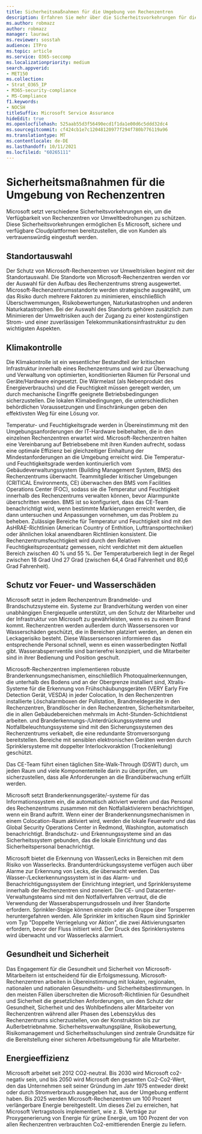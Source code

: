 ```yaml
---
title: Sicherheitsmaßnahmen für die Umgebung von Rechenzentren
description: Erfahren Sie mehr über die Sicherheitsvorkehrungen für die Umgebung von Microsoft-Rechenzentren.
ms.author: robmazz
author: robmazz
manager: laurawi
ms.reviewer: sosstah
audience: ITPro
ms.topic: article
ms.service: O365-seccomp
ms.localizationpriority: medium
search.appverid:
- MET150
ms.collection:
- Strat_O365_IP
- M365-security-compliance
- MS-Compliance
f1.keywords:
- NOCSH
titleSuffix: Microsoft Service Assurance
hideEdit: true
ms.openlocfilehash: 525aab55d3f56490ecd1f1da1e00d6c5ddd32dc4
ms.sourcegitcommit: cf424cb1e7c12048120977f294f780b776119a96
ms.translationtype: MT
ms.contentlocale: de-DE
ms.lasthandoff: 10/11/2021
ms.locfileid: "60265111"
---
```

# <a name="datacenter-environmental-safeguards"></a>Sicherheitsmaßnahmen für die Umgebung von Rechenzentren

Microsoft setzt verschiedene Sicherheitsvorkehrungen ein, um die Verfügbarkeit von Rechenzentren vor Umweltbedrohungen zu schützen. Diese Sicherheitsvorkehrungen ermöglichen Es Microsoft, sichere und verfügbare Cloudplattformen bereitzustellen, die von Kunden als vertrauenswürdig eingestuft werden.

## <a name="site-selection"></a>Standortauswahl

Der Schutz von Microsoft-Rechenzentren vor Umweltrisiken beginnt mit der Standortauswahl. Die Standorte von Microsoft-Rechenzentren werden vor der Auswahl für den Aufbau des Rechenzentrums streng ausgewertet. Microsoft-Rechenzentrumsstandorte werden strategische ausgewählt, um das Risiko durch mehrere Faktoren zu minimieren, einschließlich Überschwemmungen, Risikobewertungen, Naturkatastrophen und anderen Naturkatastrophen. Bei der Auswahl des Standorts gehören zusätzlich zum Minimieren der Umweltrisiken auch der Zugang zu einer kostengünstigen Strom- und einer zuverlässigen Telekommunikationsinfrastruktur zu den wichtigsten Aspekten.

## <a name="climate-control"></a>Klimakontrolle

Die Klimakontrolle ist ein wesentlicher Bestandteil der kritischen Infrastruktur innerhalb eines Rechenzentrums und wird zur Überwachung und Verwaltung von optimierten, konditionierten Räumen für Personal und Geräte/Hardware eingesetzt. Die Wärmelast (als Nebenprodukt des Energieverbrauchs) und die Feuchtigkeit müssen geregelt werden, um durch mechanische Eingriffe geeignete Betriebsbedingungen sicherzustellen. Die lokalen Klimabedingungen, die unterschiedlichen behördlichen Voraussetzungen und Einschränkungen geben den effektivsten Weg für eine Lösung vor.

Temperatur- und Feuchtigkeitsgrade werden in Übereinstimmung mit den Umgebungsanforderungen der IT-Hardware beibehalten, die in den einzelnen Rechenzentren erwartet wird. Microsoft-Rechenzentren halten eine Vereinbarung auf Betriebsebene mit ihren Kunden aufrecht, sodass eine optimale Effizienz bei gleichzeitiger Einhaltung der Mindestanforderungen an die Umgebung erreicht wird. Die Temperatur- und Feuchtigkeitsgrade werden kontinuierlich vom Gebäudeverwaltungssystem (Building Management System, BMS) des Rechenzentrums überwacht. Teammitglieder kritischer Umgebungen (CRITICAL Environments, CE) überwachen den BMS vom Facilities Operations Center (FOC), sodass sie die Temperatur und Feuchtigkeit innerhalb des Rechenzentrums verwalten können, bevor Alarmpunkte überschritten werden. BMS ist so konfiguriert, dass das CE-Team benachrichtigt wird, wenn bestimmte Markierungen erreicht werden, die dann untersuchen und Anpassungen vornehmen, um das Problem zu beheben. Zulässige Bereiche für Temperatur und Feuchtigkeit sind mit den AsHRAE-Richtlinien (American Country of Enthition, Lufttransporttechniker) oder ähnlichen lokal anwendbaren Richtlinien konsistent. Die Rechenzentrumsfeuchtigkeit wird durch den Relativen Feuchtigkeitsprozentsatz gemessen, nicht verdichtet mit dem aktuellen Bereich zwischen 40 % und 55 %. Der Temperaturbereich liegt in der Regel zwischen 18 Grad Und 27 Grad (zwischen 64,4 Grad Fahrenheit und 80,6 Grad Fahrenheit).

## <a name="fire-and-water-damage-protection"></a>Schutz vor Feuer- und Wasserschäden

Microsoft setzt in jedem Rechenzentrum Brandmelde- und Brandschutzsysteme ein. Systeme zur Brandverhütung werden von einer unabhängigen Energiequelle unterstützt, um den Schutz der Mitarbeiter und der Infrastruktur von Microsoft zu gewährleisten, wenn es zu einem Brand kommt. Rechenzentren werden außerdem durch Wassersensoren vor Wasserschäden geschützt, die in Bereichen platziert werden, an denen ein Leckagerisiko besteht. Diese Wassersensoren informieren das entsprechende Personal schnell, wenn es einen wasserbedingten Notfall gibt. Wasserabsperrventile sind barrierefrei konzipiert, und die Mitarbeiter sind in ihrer Bedienung und Position geschult.

Microsoft-Rechenzentren implementieren robuste Branderkennungsmechanismen, einschließlich Photoqualmerkennungen, die unterhalb des Bodens und an der Obergrenze installiert sind, Xtralis-Systeme für die Erkennung von Frühschäubungsgeräten (VERY Early Fire Detection Gerät, VESDA) in jeder Colocation, In den Rechenzentren installierte Löschalarmboxen der Pullstation, Brandmeldegeräte in den Rechenzentren, Brandlöscher in den Rechenzentren, Sicherheitsmitarbeiter, die in allen Gebäudebereichen mehrmals im Acht-Stunden-Schichtdienst arbeiten.  und Branderkennungs-/Unterdrückungssysteme und Notfallbeleuchtungssysteme sind mit den Sicherungssystemen des Rechenzentrums verkabelt, die eine redundante Stromversorgung bereitstellen. Bereiche mit sensiblen elektronischen Geräten werden durch Sprinklersysteme mit doppelter Interlockvoraktion (Trockenleitung) geschützt.

Das CE-Team führt einen täglichen Site-Walk-Through (DSWT) durch, um jeden Raum und viele Komponententeile darin zu überprüfen, um sicherzustellen, dass alle Anforderungen an die Brandüberwachung erfüllt werden.

Microsoft setzt Branderkennungsgeräte/-systeme für das Informationssystem ein, die automatisch aktiviert werden und das Personal des Rechenzentrums zusammen mit den Notfallaktivierern benachrichtigen, wenn ein Brand auftritt. Wenn einer der Branderkennungsmechanismen in einem Colocation-Raum aktiviert wird, werden die lokale Feuerwehr und das Global Security Operations Center in Redmond, Washington, automatisch benachrichtigt. Brandschutz- und Erkennungssysteme sind an das Sicherheitssystem gebunden, das die lokale Einrichtung und das Sicherheitspersonal benachrichtigt.

Microsoft bietet die Erkennung von Wasser/Lecks in Bereichen mit dem Risiko von Wasserlecks. Brandunterdrückungssysteme verfügen auch über Alarme zur Erkennung von Lecks, die überwacht werden. Das Wasser-/Leckerkennungssystem ist in das Alarm- und Benachrichtigungssystem der Einrichtung integriert, und Sprinklersysteme innerhalb der Rechenzentren sind zoneiert. Die CE- und Datacenter-Verwaltungsteams sind mit den Notfallverfahren vertraut, die die Verwendung der Wasserabsperrungsdrosseln und ihrer Standorte erfordern. Sprinkler-Steige können einzeln oder als Gruppe über Torsperren heruntergefahren werden. Alle Sprinkler im kritischen Raum sind Sprinkler vom Typ "Doppelte Verriegelung vor Aktion", die zwei Aktivierungsarten erfordern, bevor der Fluss initiiert wird. Der Druck des Sprinklersystems wird überwacht und vor Wasserlecks alarmiert.

## <a name="health-and-safety"></a>Gesundheit und Sicherheit

Das Engagement für die Gesundheit und Sicherheit von Microsoft-Mitarbeitern ist entscheidend für die Erfolgsmessung. Microsoft-Rechenzentren arbeiten in Übereinstimmung mit lokalen, regionalen, nationalen und nationalen Gesundheits- und Sicherheitsbestimmungen. In den meisten Fällen überschreiten die Microsoft-Richtlinien für Gesundheit und Sicherheit die gesetzlichen Anforderungen, um den Schutz der Gesundheit, Sicherheit und des Wohlbefindens aller Mitarbeiter von Rechenzentren während aller Phasen des Lebenszyklus des Rechenzentrums sicherzustellen, von der Konstruktion bis zur Außerbetriebnahme. Sicherheitsverwaltungspläne, Risikobewertung, Risikomanagement und Sicherheitsschulungen sind zentrale Grundsätze für die Bereitstellung einer sicheren Arbeitsumgebung für alle Mitarbeiter.

## <a name="energy-efficiency"></a>Energieeffizienz

Microsoft arbeitet seit 2012 CO2-neutral. Bis 2030 wird Microsoft co2-negativ sein, und bis 2050 wird Microsoft den gesamten Co2-Co2-Wert, den das Unternehmen seit seiner Gründung im Jahr 1975 entweder direkt oder durch Stromverbrauch ausgegeben hat, aus der Umgebung entfernt haben. Bis 2025 werden Microsoft-Rechenzentren um 100 Prozent verlängerbare Energie bereitgestellt. Um dieses Ziel zu erreichen, hat Microsoft Vertragstools implementiert, wie z. B. Verträge zur Proxygenerierung von Energie für grüne Energie, um 100 Prozent der von allen Rechenzentren verbrauchten Co2-emittierenden Energie zu liefern.
